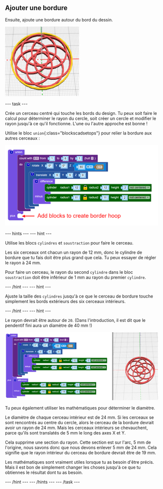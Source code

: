 ## Ajouter une bordure

Ensuite, ajoute une bordure autour du bord du dessin.

![capture d'écran](images/pendant-border-show.png)

--- task ---

Crée un cerceau centré qui touche les bords du design. Tu peux soit faire le calcul pour déterminer le rayon du cercle, soit créer un cercle et modifier le rayon jusqu'à ce qu'il fonctionne. L'une ou l'autre approche est bonne !

Utilise le bloc `union`{:class="blockscadsetops"} pour relier la bordure aux autres cerceaux :

![capture d'écran](images/pendant-union.png)

--- hints --- --- hint ---

Utilise les blocs `cylindres` et `soustraction` pour faire le cerceau.

Les six cerceaux ont chacun un rayon de 12 mm, donc le cylindre de bordure que tu fais doit être plus grand que cela. Tu peux essayer de régler le rayon à 24 mm.

Pour faire un cerceau, le rayon du second `cylindre` dans le bloc `soustraction` doit être inférieur de 1 mm au rayon du premier `cylindre`.

--- /hint --- --- hint ---

Ajuste la taille des `cylindres` jusqu'à ce que le cerceau de bordure touche simplement les bords extérieurs des six cerceaux intérieurs.

--- /hint --- --- hint ---

Le rayon devrait être autour de `20`. (Dans l'introduction, il est dit que le pendentif fini aura un diamètre de 40 mm !)

![capture d'écran](images/pendant-border.png)

Tu peux également utiliser les mathématiques pour déterminer le diamètre.

Le diamètre de chaque cerceau intérieur est de 24 mm. Si les cerceaux se sont rencontrés au centre du cercle, alors le cerceau de la bordure devrait avoir un rayon de 24 mm. Mais les cerceaux intérieurs se chevauchent, parce qu'ils sont translatés de 5 mm le long des axes X et Y.

Cela supprime une section du rayon. Cette section est sur l'arc, 5 mm de l'origine, nous savons donc que nous devons enlever 5 mm de 24 mm. Cela signifie que le rayon intérieur du cerceau de bordure devrait être de 19 mm.

Les mathématiques sont vraiment utiles lorsque tu as besoin d'être précis. Mais il est bon de simplement changer les choses jusqu'à ce que tu obtiennes le résultat dont tu as besoin.

--- /hint --- --- /hints --- --- /task ---
